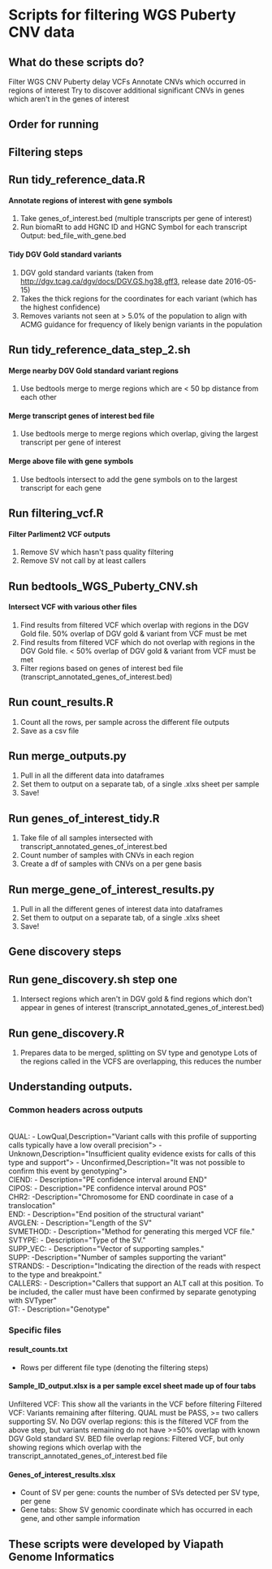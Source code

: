 # Scripts for filtering WGS Puberty CNV data

## What do these scripts do? 

Filter WGS CNV Puberty delay VCFs
Annotate CNVs which occurred in regions of interest 
Try to discover additional significant CNVs in genes which aren't in the genes of interest

## Order for running 

## Filtering steps
## Run tidy_reference_data.R

#### Annotate regions of interest with gene symbols 
1) Take genes_of_interest.bed (multiple transcripts per gene of interest)
2) Run biomaRt to add HGNC ID and HGNC Symbol for each transcript
Output: bed_file_with_gene.bed


#### Tidy DGV Gold standard variants 
  1) DGV gold standard variants (taken from http://dgv.tcag.ca/dgv/docs/DGV.GS.hg38.gff3, release date 2016-05-15)
  2) Takes the thick regions for the coordinates for each variant (which has the highest confidence)
  3) Removes variants not seen at > 5.0% of the population to align with ACMG guidance for frequency of likely benign variants in the population 
  
## Run tidy_reference_data_step_2.sh

#### Merge nearby DGV Gold standard variant regions 
 1) Use bedtools merge to merge regions which are < 50 bp distance from each other

#### Merge transcript genes of interest bed file
 1) Use bedtools merge to merge regions which overlap, giving the largest transcript per gene of interest 
 
#### Merge above file with gene symbols 
 1) Use bedtools intersect to add the gene symbols on to the largest transcript for each gene
 
## Run filtering_vcf.R

#### Filter Parliment2 VCF outputs
1) Remove SV which hasn't pass quality filtering 
2) Remove SV not call by at least callers 

## Run bedtools_WGS_Puberty_CNV.sh

#### Intersect VCF with various other files 
  1) Find results from filtered VCF which overlap with regions in the DGV Gold file. 50% overlap of DGV gold & variant from VCF must be met 
  2) Find results from filtered VCF which do not overlap with regions in the DGV Gold file. < 50% overlap of DGV gold & variant from VCF must be met
  3) Filter regions based on genes of interest bed file (transcript_annotated_genes_of_interest.bed)
  
## Run count_results.R
1) Count all the rows, per sample across the different file outputs
2) Save as a csv file

## Run merge_outputs.py
1) Pull in all the different data into dataframes 
2) Set them to output on a separate tab, of a single .xlxs sheet per sample 
3) Save!

## Run genes_of_interest_tidy.R
1) Take file of all samples intersected with transcript_annotated_genes_of_interest.bed
2) Count number of samples with CNVs in each region 
3) Create a df of samples with CNVs on a per gene basis 

## Run merge_gene_of_interest_results.py
1) Pull in all the different genes of interest data into dataframes
2) Set them to output on a separate tab, of a single .xlxs sheet  
3) Save!

## Gene discovery steps

## Run gene_discovery.sh step one 
1) Intersect regions which aren't in DGV gold & find regions which don't appear in genes of interest (transcript_annotated_genes_of_interest.bed)

## Run gene_discovery.R 
1) Prepares data to be merged, splitting on SV type and genotype 
   Lots of the regions called in the VCFS are overlapping, this reduces the number 

## Understanding outputs. 
### Common headers across outputs
<br />
QUAL: 
- LowQual,Description="Variant calls with this profile of supporting calls typically have a low overall precision">
- Unknown,Description="Insufficient quality evidence exists for calls of this type and support">
- Unconfirmed,Description="It was not possible to confirm this event by genotyping">
</br>
CIEND:
- Description="PE confidence interval around END"
<br />
CIPOS:
- Description="PE confidence interval around POS"
<br />
CHR2:
-Description="Chromosome for END coordinate in case of a translocation"
<br />
END:
- Description="End position of the structural variant"
<br />
AVGLEN:
- Description="Length of the SV"
<br />
SVMETHOD:
- Description="Method for generating this merged VCF file."
<br />
SVTYPE:
- Description="Type of the SV."
<br />
SUPP_VEC:
- Description="Vector of supporting samples."
<br />
SUPP:
-Description="Number of samples supporting the variant"
<br />
STRANDS:
- Description="Indicating the direction of the reads with respect to the type and breakpoint."
<br />
CALLERS:
- Description="Callers that support an ALT call at this position. To be included, the caller must have been confirmed by separate genotyping with SVTyper"
<br />
GT:
- Description="Genotype"

### Specific files


#### result_counts.txt
- Rows per different file type (denoting the filtering steps)


#### Sample_ID_output.xlsx is a per sample excel sheet made up of four tabs
Unfiltered VCF: This show all the variants in the VCF before filtering 
Filtered VCF: Variants remaining after filtering. QUAL must be PASS, >= two callers supporting SV. 
No DGV overlap regions: this is the filtered VCF from the above step, but variants remaining do not have >=50% overlap with known DGV Gold standard SV.
BED file overlap regions: Filtered VCF, but only showing regions which overlap with the transcript_annotated_genes_of_interest.bed file 

#### Genes_of_interest_results.xlsx 
- Count of SV per gene: counts the number of SVs detected per SV type, per gene 
- Gene tabs: Show SV genomic coordinate which has occurred in each gene, and other sample information 

## These scripts were developed by Viapath Genome Informatics